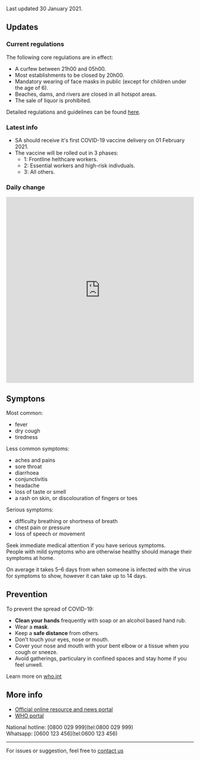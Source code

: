 Last updated 30 January 2021.

## Updates

### Current regulations

The following core regulations are in effect:

- A curfew between 21h00 and 05h00.
- Most establishments to be closed by 20h00.
- Mandatory wearing of face masks in public (except for children under the age of 6).
- Beaches, dams, and rivers are closed in all hotspot areas.
- The sale of liquor is prohibited.

Detailed regulations and guidelines can be found [here](https://www.gov.za/covid-19/resources/regulations-and-guidelines-coronavirus-covid-19#regulations).

### Latest info

- SA should receive it's first COVID-19 vaccine delivery on 01 February 2021.
- The vaccine will be rolled out in 3 phases:
  - 1: Frontline helthcare workers.
  - 2: Essential workers and high-risk indivduals.
  - 3: All others.

### Daily change

<iframe src="https://ourworldindata.org/coronavirus-data-explorer?zoomToSelection=true&amp;time=2020-01-03..latest&amp;country=~ZAF&amp;region=World&amp;casesMetric=true&amp;interval=smoothed&amp;hideControls=true&amp;smoothing=7&amp;pickerMetric=total_cases&amp;pickerSort=desc" loading="lazy" style="width: 100%; height: 500px; border: 0px none;"></iframe>

## Symptons

Most common:

- fever
- dry cough
- tiredness

Less common symptoms:

- aches and pains
- sore throat
- diarrhoea
- conjunctivitis
- headache
- loss of taste or smell
- a rash on skin, or discolouration of fingers or toes

Serious symptoms:

- difficulty breathing or shortness of breath
- chest pain or pressure
- loss of speech or movement

Seek immediate medical attention if you have serious symptoms.  
People with mild symptoms who are otherwise healthy should manage their symptoms at home.

On average it takes 5–6 days from when someone is infected with the virus for symptoms to show, however it can take up to 14 days.

## Prevention

To prevent the spread of COVID-19:

- **Clean your hands** frequently with soap or an alcohol based hand rub.
- Wear a **mask**.
- Keep a **safe distance** from others.
- Don’t touch your eyes, nose or mouth.
- Cover your nose and mouth with your bent elbow or a tissue when you cough or sneeze.
- Avoid gatherings, particulary in confined spaces and stay home if you feel unwell.

Learn more on [who.int](https://www.who.int/emergencies/diseases/novel-coronavirus-2019/advice-for-public)

## More info

- [Official online resource and news portal](https://sacoronavirus.co.za/)
- [WHO portal](https://www.who.int/emergencies/diseases/novel-coronavirus-2019)

National hotline: [0800 029 999](tel:0800 029 999)  
Whatsapp: [0600 123 456](tel:0600 123 456)

* * *

For issues or suggestion, feel free to [contact us](mailto:craig@craigfeldman.com)
